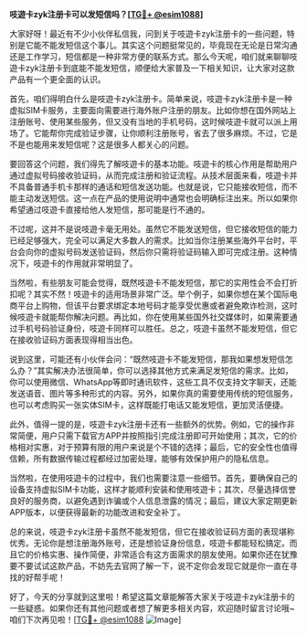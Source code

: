 **吱遊卡zyk注册卡可以发短信吗？[[TG💪+ @esim1088](https://t.me/s/esim1088)]**

大家好呀！最近有不少小伙伴私信我，问到关于吱遊卡zyk注册卡的一些问题，特别是它能不能发短信这个事儿。其实这个问题挺常见的，毕竟现在无论是日常沟通还是工作学习，短信都是一种非常方便的联系方式。那么今天呢，咱们就来聊聊吱遊卡zyk注册卡到底能不能发短信，顺便给大家普及一下相关知识，让大家对这款产品有一个更全面的认识。

首先，咱们得明白什么是吱遊卡zyk注册卡。简单来说，吱遊卡zyk注册卡是一种虚拟SIM卡服务，主要面向需要进行海外账户注册的朋友。比如你想在国外网站上注册账号、使用某些服务，但又没有当地的手机号码，这时候吱遊卡就可以派上用场了。它能帮你完成验证步骤，让你顺利注册账号，省去了很多麻烦。不过，它是不是也能用来发短信呢？这是很多人都关心的问题。

要回答这个问题，我们得先了解吱遊卡的基本功能。吱遊卡的核心作用是帮助用户通过虚拟号码接收验证码，从而完成注册和验证流程。从技术层面来看，吱遊卡并不具备普通手机卡那样的通话和短信发送功能。也就是说，它只能接收短信，而不能主动发送短信。这一点在产品的使用说明中通常也会明确标注出来。所以如果你希望通过吱遊卡直接给他人发短信，那可能是行不通的。

不过呢，这并不是说吱遊卡毫无用处。虽然它不能发送短信，但它接收短信的能力已经足够强大，完全可以满足大多数人的需求。比如当你注册某些海外平台时，平台会向你的虚拟号码发送验证码，然后你只需将验证码输入即可完成注册。这种情况下，吱遊卡的作用就非常明显了。

当然啦，有些朋友可能会觉得，既然吱遊卡不能发短信，那它的实用性会不会打折扣呢？其实不然！吱遊卡的适用场景非常广泛。举个例子，如果你想在某个国际电商平台上购物，但该平台要求绑定本地号码才能享受优惠或者避免欺诈检测，这时候吱遊卡就能帮你解决问题。再比如，你在使用某些国外社交媒体时，如果需要通过手机号码验证身份，吱遊卡同样可以胜任。总之，吱遊卡虽然不能发短信，但它在接收验证码方面表现得相当出色。

说到这里，可能还有小伙伴会问：“既然吱遊卡不能发短信，那我如果想发短信怎么办？”其实解决办法很简单，你可以选择其他方式来满足发短信的需求。比如，你可以使用微信、WhatsApp等即时通讯软件，这些工具不仅支持文字聊天，还能发送语音、图片等多种形式的内容。另外，如果你真的需要使用传统的短信服务，也可以考虑购买一张实体SIM卡，这样既能打电话又能发短信，更加灵活便捷。

此外，值得一提的是，吱遊卡zyk注册卡还有一些额外的优势。例如，它的操作非常简便，用户只需下载官方APP并按照指引完成注册即可开始使用；其次，它的价格相对实惠，对于预算有限的用户来说是个不错的选择；最后，它的安全性也值得信赖，所有数据传输过程都经过加密处理，能够有效保护用户的隐私信息。

当然啦，在使用吱遊卡的过程中，我们也需要注意一些细节。首先，要确保自己的设备支持虚拟SIM卡功能，这样才能顺利安装和使用吱遊卡；其次，尽量选择信誉良好的服务商，以避免遇到诈骗或个人信息泄露的情况；最后，建议大家定期更新APP版本，以便获得最新的功能改进和安全补丁。

总的来说，吱遊卡zyk注册卡虽然不能发短信，但它在接收验证码方面的表现堪称优秀。无论你是想注册海外账号，还是想验证身份信息，吱遊卡都能轻松搞定。而且它的价格实惠、操作简便，非常适合有这方面需求的朋友使用。如果你还在犹豫要不要试试这款产品，不妨先去官网了解一下，说不定你会发现它就是你一直在寻找的好帮手呢！

好了，今天的分享就到这里啦！希望这篇文章能解答大家关于吱遊卡zyk注册卡的一些疑惑。如果你还有其他问题或者想了解更多相关内容，欢迎随时留言讨论哦~咱们下次再见啦！[[TG💪+ @esim1088](https://t.me/s/esim1088) ![Image](https://i.postimg.cc/4NQfJmqS/Snipaste-2025-05-13-00-14-12.png)]